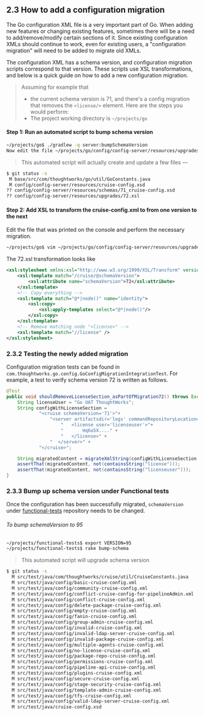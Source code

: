 ## 2.3 How to add a configuration migration

The Go configuration XML file is a very important part of Go. When adding new features or changing existing features, sometimes there will be a need to add/remove/modify certain sections of it. Since existing configuration XMLs should continue to work, even for existing users, a "configuration migration" will need to be added to migrate old XMLs.

The configuration XML has a schema version, and configuration migration scripts correspond to that version. These scripts use XSL transformations, and below is a quick guide on how to add a new configuration migration.

> Assuming for example that
> * the current schema version is 71, and there's a config migration that removes the `<license/>` element. Here are the steps you would perform:
> * The project working directory is `~/projects/go`

#### Step 1: Run an automated script to bump schema version

```bash
~/projects/go$ ./gradlew -q server:bumpSchemaVersion
Now edit the file ~/projects/go/config/config-server/resources/upgrades/72.xsl
```

> This automated script will actually create and update a few files —

```bash
$ git status -s
 M base/src/com/thoughtworks/go/util/GoConstants.java
 M config/config-server/resources/cruise-config.xsd
?? config/config-server/resources/schemas/71_cruise-config.xsd
?? config/config-server/resources/upgrades/72.xsl
```

#### Step 2: Add XSL to transform the cruise-config.xml to from one version to the next

Edit the file that was printed on the console and perform the necessary migration.

```bash
~/projects/go$ vim ~/projects/go/config/config-server/resources/upgrades/72.xsl
```

The 72.xsl transformation looks like

```xml
<xsl:stylesheet xmlns:xsl="http://www.w3.org/1999/XSL/Transform" version="1.0">
    <xsl:template match="/cruise/@schemaVersion">
        <xsl:attribute name="schemaVersion">72</xsl:attribute>
    </xsl:template>
    <!-- Copy everything -->
    <xsl:template match="@*|node()" name="identity">
        <xsl:copy>
            <xsl:apply-templates select="@*|node()"/>
        </xsl:copy>
    </xsl:template>
    <!-- Remove matching node "<license>" -->
    <xsl:template match="//license" />
</xsl:stylesheet>
```

### 2.3.2 Testing the newly added migration

Configuration migration tests can be found in ```com.thoughtworks.go.config.GoConfigMigrationIntegrationTest```. For example, a test to verify schema version 72 is written as follows.

```java
@Test
public void shouldRemoveLicenseSection_asPartOfMigration72() throws Exception {
    String licenseUser = "Go UAT ThoughtWorks";
    String configWithLicenseSection =
            "<cruise schemaVersion='71'>"+
                "<server artifactsdir='logs' commandRepositoryLocation='default' serverId='dev-id'>" +
                    "   <license user='licenseuser'>"+
                    "       Hq6o5X...." +
                    "   </license>" +
                "  </server>" +
            "</cruise>";

    String migratedContent = migrateXmlString(configWithLicenseSection, 71);
    assertThat(migratedContent, not(containsString("license")));
    assertThat(migratedContent, not(containsString("licenseuser")));
}
```

### 2.3.3 Bump up schema version under Functional tests
Once the configuration has been successfully migrated, `schemaVersion` under [functional-tests](https://github.com/gocd/functional-tests) repository needs to be changed.

###### To bump schemaVersion to 95

```bash
~/projects/functional-tests$ export VERSION=95
~/projects/functional-tests$ rake bump-schema
```

> This automated script will upgrade schema version

```bash
$ git status -s
  M src/test/java/com/thoughtworks/cruise/util/CruiseConstants.java
  M src/test/java/config/basic-cruise-config.xml
  M src/test/java/config/community-cruise-config.xml
  M src/test/java/config/conflict-cruise-config-for-pipelineAdmin.xml
  M src/test/java/config/conflict-cruise-config.xml
  M src/test/java/config/delete-package-cruise-config.xml
  M src/test/java/config/empty-cruise-config.xml
  M src/test/java/config/fanin-cruise-config.xml
  M src/test/java/config/group-admin-cruise-config.xml
  M src/test/java/config/invalid-cruise-config.xml
  M src/test/java/config/invalid-ldap-server-cruise-config.xml
  M src/test/java/config/invalid-package-cruise-config.xml
  M src/test/java/config/multiple-agents-cruise-config.xml
  M src/test/java/config/no-license-cruise-config.xml
  M src/test/java/config/package-repo-cruise-config.xml
  M src/test/java/config/permissions-cruise-config.xml
  M src/test/java/config/pipeline-api-cruise-config.xml
  M src/test/java/config/plugins-cruise-config.xml
  M src/test/java/config/secure-cruise-config.xml
  M src/test/java/config/stage-security-cruise-config.xml
  M src/test/java/config/template-admin-cruise-config.xml
  M src/test/java/config/tfs-cruise-config.xml
  M src/test/java/config/valid-ldap-server-cruise-config.xml
  M src/test/java/cruise-config.xsd
```
